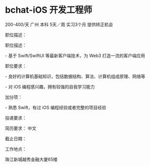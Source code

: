 # bchat-iOS 开发工程师

200-400/天 广州 本科 5天／周 实习3个月 提供转正机会

职位描述：

职位描述：

\- 基于 Swift/SwiftUI 等最新客户端技术，为 Web3 打造一流的客户端应用

职位要求：

\- 良好的计算机基础知识，包括数据结构、算法、计算机组成原理、网络等

\- 对 iOS 编程感兴趣，拥有较强的自我学习能力

加分项： 

\- 熟悉 Swift，有过 iOS 编程经验或者完整的项目经验

投递要求：

简历要求： 中文

截止日期：

工作地点：

珠江新城越秀金融大厦65楼